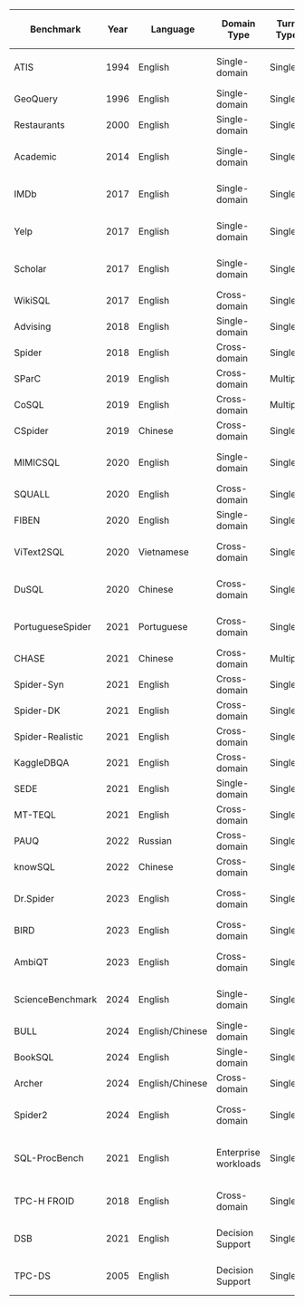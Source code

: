 | Benchmark        | Year | Language        | Domain Type   | Turn Type | Collection               | SQL Dialects Supported                 | Additional Information                                                        | Paper Link                                                    | Download Link                                                                          |
| ---------------- | ---- | --------------- | ------------- | --------- | ------------------------ | -------------------------------------- | ----------------------------------------------------------------------------- | ------------------------------------------------------------- | -------------------------------------------------------------------------------------- |
| ATIS             | 1994 | English         | Single-domain | Single    | Hand-crafted             | **SQLite**, **MySQL**                  | According to the text2sql-data repository, the original data may be in MySQL. | [Paper](http://aclweb.org/anthology/P18-1033)                 | [Download](https://github.com/jkkummerfeld/text2sql-data/tree/master)                  |
| GeoQuery         | 1996 | English         | Single-domain | Single    | Hand-crafted             | **MySQL**, **SQLite**                  | Originally used Prolog, later converted to SQL.                               | [Paper](http://dl.acm.org/citation.cfm?id=1864519.1864543)    | [Download](https://github.com/jkkummerfeld/text2sql-data/tree/master)                  |
| Restaurants      | 2000 | English         | Single-domain | Single    | Hand-crafted             | **SQLite**                             | Provided by the text2sql-data repository.                                     | [Paper](https://dl.acm.org/doi/10.3115/1117794.1117811)       | [Download](https://github.com/jkkummerfeld/text2sql-data/tree/master)                  |
| Academic         | 2014 | English         | Single-domain | Single    | Hand-crafted             | Not explicitly stated                  | -                                                                             | [Paper](http://dx.doi.org/10.14778/2735461.2735468)           | [Download](https://github.com/jkkummerfeld/text2sql-data/tree/master)                  |
| IMDb             | 2017 | English         | Single-domain | Single    | Hand-crafted             | Not explicitly stated                  | -                                                                             | [Paper](http://doi.org/10.1145/3133887)                       | [Download](https://github.com/jkkummerfeld/text2sql-data/tree/master)                  |
| Yelp             | 2017 | English         | Single-domain | Single    | Hand-crafted             | Not explicitly stated                  | -                                                                             | [Paper](http://doi.org/10.1145/3133887)                       | [Download](https://github.com/jkkummerfeld/text2sql-data/tree/master)                  |
| Scholar          | 2017 | English         | Single-domain | Single    | Hand-crafted             | Not explicitly stated                  | -                                                                             | [Paper](http://www.aclweb.org/anthology/P17-1089)             | [Download](https://github.com/jkkummerfeld/text2sql-data/tree/master)                  |
| WikiSQL          | 2017 | English         | Cross-domain  | Single    | Hand-crafted             | **SQLite3**                            | This is the original distribution format of the WikiSQL dataset.              | [Paper](https://arxiv.org/abs/1709.00103)                     | [Download](https://github.com/salesforce/WikiSQL)                                      |
| Advising         | 2018 | English         | Single-domain | Single    | Hand-crafted             | **SQLite**, **MySQL**                  | Primarily provided in SQLite format; the original data may be in MySQL.       | [Paper](https://arxiv.org/abs/1709.00103)                     | [Download](https://github.com/jkkummerfeld/text2sql-data/tree/master)                  |
| Spider           | 2018 | English         | Cross-domain  | Single    | Hand-crafted             | **SQLite**                             | Processed metadata is available in the text2sql-data repository.              | [Paper](http://aclweb.org/anthology/D18-1425)                 | [Download](https://yale-lily.github.io/spider)                                         |
| SParC            | 2019 | English         | Cross-domain  | Multiple  | Hand-crafted             | **SQLite**                             | -                                                                             | [Paper](https://arxiv.org/abs/1906.02285)                     | [Download](https://yale-lily.github.io/sparc)                                          |
| CoSQL            | 2019 | English         | Cross-domain  | Multiple  | Hand-crafted             | **SQLite**                             | -                                                                             | [Paper](https://arxiv.org/abs/1909.05378)                     | [Download](https://yale-lily.github.io/cosql)                                          |
| CSpider          | 2019 | Chinese         | Cross-domain  | Single    | Hand-crafted             | **SQLite**                             | -                                                                             | [Paper](https://arxiv.org/abs/1909.13293)                     | [Download](https://taolusi.github.io/CSpider-explorer/)                                |
| MIMICSQL         | 2020 | English         | Single-domain | Single    | Auto-generated + Mannual | **SQLite**                             | -                                                                             | [Paper](https://dmkd.cs.vt.edu/papers/WWW20.pdf)              | [Download](https://github.com/wangpinggl/TREQS)                                        |
| SQUALL           | 2020 | English         | Cross-domain  | Single    | Hand-crafted             | **SQLite**                             | -                                                                             | [Paper](https://arxiv.org/abs/2010.11246)                     | [Download](https://github.com/tzshi/squall)                                            |
| FIBEN            | 2020 | English         | Single-domain | Single    | Hand-crafted             | **Db2**, **PostgreSQL**                | -                                                                             | [Paper](https://www.vldb.org/pvldb/vol13/p2747-sen.pdf)       | [Download](https://github.com/IBM/fiben-benchmark/tree/master)                         |
| ViText2SQL       | 2020 | Vietnamese      | Cross-domain  | Single    | Hand-crafted             | General SQL language evaluation        | -                                                                             | [Paper](https://aclanthology.org/2020.findings-emnlp.364/)    | [Download](https://github.com/VinAIResearch/ViText2SQL/tree/master)                    |
| DuSQL            | 2020 | Chinese         | Cross-domain  | Single    | Auto-generated + Manual | Not explicitly stated                  | -                                                                             | [Paper](https://aclanthology.org/2020.emnlp-main.562/)        | [Download](https://github.com/PaddlePaddle/Research/tree/master/NLP/Text2SQL-BASELINE) |
| PortugueseSpider | 2021 | Portuguese      | Cross-domain  | Single    | Auto-generated + Manual | **SQLite**                             | -                                                                             | [Paper](https://arxiv.org/abs/2110.03546)                     | [Download](https://github.com/C4AI/gap-text2sql)                                       |
| CHASE            | 2021 | Chinese         | Cross-domain  | Multiple  | Hand-crafted             | **SQLite**                             | Project homepage: https://xjtu-intsoft.github.io/chase                        | [Paper](https://aclanthology.org/2021.acl-long.180/)          | [Download](https://github.com/xjtu-intsoft/chase)                                      |
| Spider-Syn       | 2021 | English         | Cross-domain  | Single    | Hand-crafted             | **SQLite**                             | -                                                                             | [Paper](https://arxiv.org/abs/2106.01065)                     | [Download](https://github.com/ygan/Spider-Syn)                                         |
| Spider-DK        | 2021 | English         | Cross-domain  | Single    | Hand-crafted             | **SQLite**                             | -                                                                             | [Paper](https://arxiv.org/abs/2109.05157)                     | [Download](https://github.com/ygan/spider-dk)                                          |
| Spider-Realistic | 2021 | English         | Cross-domain  | Single    | Hand-crafted             | **SQLite**                             | Dataset: https://doi.org/10.5281/zenodo.5205322                               | [Paper](https://arxiv.org/pdf/2010.12773v3)                   | [Download](https://github.com/taoyds/spider)                                           |
| KaggleDBQA       | 2021 | English         | Cross-domain  | Single    | Hand-crafted             | **SQLite**                             | -                                                                             | [Paper](https://aclanthology.org/2021.acl-long.176/)          | [Download](https://github.com/Chia-Hsuan-Lee/KaggleDBQA)                               |
| SEDE             | 2021 | English         | Single-domain | Single    | Hand-crafted             | **T-SQL**                              | -                                                                             | [Paper](https://arxiv.org/abs/2106.05006)                     | [Download](https://github.com/hirupert/sede)                                           |
| MT-TEQL          | 2021 | English         | Cross-domain  | Single    | Auto-generated           | **SQLite**                             | Based on Spider.                                                              | [Paper](https://dl.acm.org/doi/abs/10.14778/3494124.3494139)  | [Download](https://github.com/MTTeql/MT-Teql)                                          |
| PAUQ             | 2022 | Russian         | Cross-domain  | Single    | Hand-crafted             | **SQLite**                             | -                                                                             | [Paper](https://aclanthology.org/2022.findings-emnlp.175.pdf) | [Download](https://github.com/ai-spiderweb/pauq/tree/main?tab=readme-ov-file)          |
| knowSQL          | 2022 | Chinese         | Cross-domain  | Single    | Hand-crafted             | -                                      | -                                                                             | [Paper](https://arxiv.org/abs/2301.01067)                     | [download](https://huggingface.co/datasets/knowrohit07/know_sql)                       |
| Dr.Spider        | 2023 | English         | Cross-domain  | Single    | Auto-generated + Manual | **SQLite**                             | -                                                                             | [Paper](https://arxiv.org/pdf/2301.08881.pdf)                 | [Download](https://github.com/awslabs/diagnostic-robustness-text-to-sql/tree/main)     |
| BIRD             | 2023 | English         | Cross-domain  | Single    | Hand-crafted             | **SQLite**                             | -        | [Paper](https://arxiv.org/pdf/2305.03111)                     | [Download](https://bird-bench.github.io/)                                              |
| AmbiQT           | 2023 | English         | Cross-domain  | Single    | ChatGPT-aided + Manual  | **SQLite**                             | -                                                                             | [Paper](https://arxiv.org/abs/2310.13659)                     | [Download](https://github.com/testzer0/ambiqt)                                         |
| ScienceBenchmark | 2024 | English         | Single-domain | Single    | Auto-generated + Manual | General SQL language evaluation        | -                                                                             | [Paper](https://arxiv.org/abs/2306.04743)                     | [Download](https://github.com/ckosten/sciencebenchmark_dataset)                        |
| BULL             | 2024 | English/Chinese | Single-domain | Single    | Hand-crafted             | Presumed **SQLite**                    | -                                                                             | [Paper](https://arxiv.org/abs/2401.10506v1)                   | [Download](https://github.com/bigbigwatermalon/FinSQL)                                 |
| BookSQL          | 2024 | English         | Single-domain | Single    | Hand-crafted             | **SQLite**                             | -                                                                             | [Paper](https://arxiv.org/abs/2406.07860)                     | [Download](https://github.com/Exploration-Lab/BookSQL)                                 |
| Archer           | 2024 | English/Chinese | Cross-domain  | Single    | Hand-crafted             | **SQLite**                             | -                                                                             | [Paper](https://aclanthology.org/2024.eacl-long.6/)           | [Download](https://sig4kg.github.io/archer-bench/)                                     |
| Spider2          | 2024 | English         | Cross-domain  | Single    | Hand-crafted             | **SQLite**, **DuckDB**, **PostgreSQL** | -                                                                             | [Paper](https://arxiv.org/abs/2411.07763)                     | [Download](https://github.com/xlang-ai/Spider2)                                        |                               |
| SQL-ProcBench      | 2021     |  English | Enterprise workloads | Single   | Extracted from production workloads     | **SQL Server**, **PostgreSQL**, **IBM Db2** | - | [Paper](https://15799.courses.cs.cmu.edu/spring2025/papers/19-udfs/p1378-ramachandra.pdf?utm_source=chatgpt.com) | [Download ](https://github.com/microsoft/SQL-ProcBench) |                                 |
| TPC-H FROID      | 2018 | English          | Cross-domain   | Single     |Auto-generated + Manual | **T-SQL**, **PostgreSQL**            | -   | [Paper](https://arxiv.org/abs/1712.00498) | - |
| DSB              | 2021 | English  | Decision Support | Single    | Auto-generated + Manual  | **T-SQL**, **PostgreSQL**           | - | [Paper](https://www.vldb.org/pvldb/vol14/p3376-ding.pdf) | [Download](https://github.com/microsoft/dsb?tab=readme-ov-file) |
| TPC-DS    | 2005 | English  | Decision Support | Single    | Auto-generated + Manual  | **T-SQL**, **PostgreSQL**           | - | - | -|
